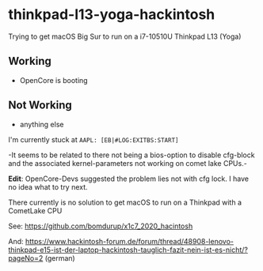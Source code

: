 # thinkpad-l13-yoga-hackintosh
Trying to get macOS Big Sur to run on a i7-10510U Thinkpad L13 (Yoga)

## Working

- OpenCore is booting

## Not Working

- anything else

I'm currently stuck at ```AAPL: [EB|#LOG:EXITBS:START]```

-It seems to be related to there not being a bios-option to disable cfg-block and the associated kernel-parameters not working on comet lake CPUs.-

**Edit**: OpenCore-Devs suggested the problem lies not with cfg lock. I have no idea what to try next.

There currently is no solution to get macOS to run on a Thinkpad with a CometLake CPU

See: https://github.com/bomdurup/x1c7_2020_hacintosh

And: https://www.hackintosh-forum.de/forum/thread/48908-lenovo-thinkpad-e15-ist-der-laptop-hackintosh-tauglich-fazit-nein-ist-es-nicht/?pageNo=2 (german)
